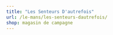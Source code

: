 ```yaml
---
title: "Les Senteurs D'autrefois"
url: /le-mans/les-senteurs-dautrefois/
shop: magasin de campagne
---
```

